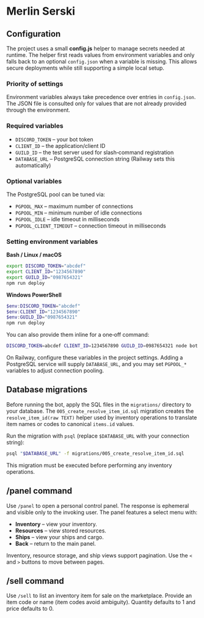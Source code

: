 # Merlin Serski

## Configuration

The project uses a small **config.js** helper to manage secrets needed at runtime. The helper first reads values from environment variables and only falls back to an optional `config.json` when a variable is missing. This allows secure deployments while still supporting a simple local setup.

### Priority of settings

Environment variables always take precedence over entries in `config.json`. The JSON file is consulted only for values that are not already provided through the environment.

### Required variables

- `DISCORD_TOKEN` – your bot token
- `CLIENT_ID` – the application/client ID
- `GUILD_ID` – the test server used for slash‑command registration
- `DATABASE_URL` – PostgreSQL connection string (Railway sets this automatically)

### Optional variables

The PostgreSQL pool can be tuned via:

- `PGPOOL_MAX` – maximum number of connections
- `PGPOOL_MIN` – minimum number of idle connections
- `PGPOOL_IDLE` – idle timeout in milliseconds
- `PGPOOL_CLIENT_TIMEOUT` – connection timeout in milliseconds

### Setting environment variables

**Bash / Linux / macOS**
```bash
export DISCORD_TOKEN="abcdef"
export CLIENT_ID="1234567890"
export GUILD_ID="0987654321"
npm run deploy
```

**Windows PowerShell**
```powershell
$env:DISCORD_TOKEN="abcdef"
$env:CLIENT_ID="1234567890"
$env:GUILD_ID="0987654321"
npm run deploy
```

You can also provide them inline for a one‑off command:
```bash
DISCORD_TOKEN=abcdef CLIENT_ID=1234567890 GUILD_ID=0987654321 node bot.js
```
On Railway, configure these variables in the project settings. Adding a PostgreSQL service will supply `DATABASE_URL`, and you may
set `PGPOOL_*` variables to adjust connection pooling.

## Database migrations

Before running the bot, apply the SQL files in the `migrations/` directory to your database. The `005_create_resolve_item_id.sql` migration creates the `resolve_item_id(raw TEXT)` helper used by inventory operations to translate item names or codes to canonical `items.id` values.

Run the migration with `psql` (replace `$DATABASE_URL` with your connection string):

```bash
psql "$DATABASE_URL" -f migrations/005_create_resolve_item_id.sql
```

This migration must be executed before performing any inventory operations.

## /panel command

Use `/panel` to open a personal control panel. The response is ephemeral and visible only to the invoking user. The panel features a select menu with:

- **Inventory** – view your inventory.
- **Resources** – view stored resources.
- **Ships** – view your ships and cargo.
- **Back** – return to the main panel.

Inventory, resource storage, and ship views support pagination. Use the `<` and `>` buttons to move between pages.

## /sell command

Use `/sell` to list an inventory item for sale on the marketplace. Provide an item code or name (item codes avoid ambiguity). Quantity defaults to 1 and price defaults to 0.

